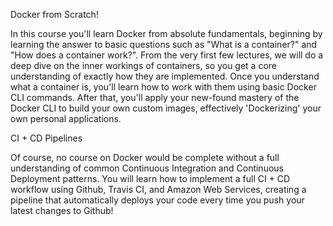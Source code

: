 Docker from Scratch!

In this course you'll learn Docker from absolute fundamentals, beginning by learning the answer to basic questions such as "What is a container?" and "How does a container work?".  From the very first few lectures, we will do a deep dive on the inner workings of containers, so you get a core understanding of exactly how they are implemented.  Once you understand what a container is, you'll learn how to work with them using basic Docker CLI commands.  After that, you'll apply your new-found mastery of the Docker CLI to build your own custom images, effectively 'Dockerizing' your own personal applications. 



CI + CD Pipelines

Of course, no course on Docker would be complete without a full understanding of common Continuous Integration and Continuous Deployment patterns.  You will learn how to implement a full CI + CD workflow using Github, Travis CI, and Amazon Web Services, creating a pipeline that automatically deploys your code every time you push your latest changes to Github!
